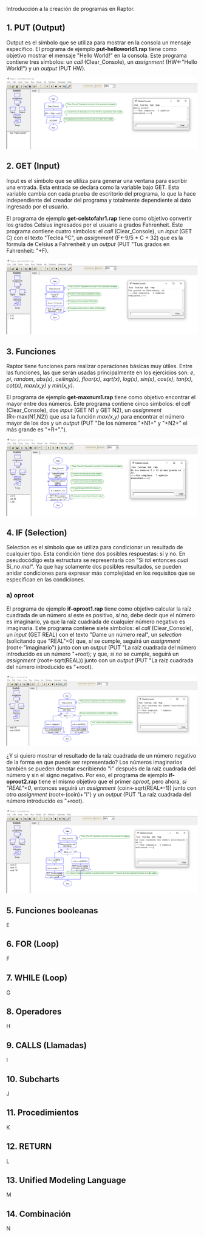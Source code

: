 Introducción a la creación de programas en Raptor.

## 1. PUT (Output)
Output es el símbolo que se utiliza para mostrar en la consola un mensaje específico. El programa de ejemplo **put-helloworld1.rap** tiene como objetivo mostrar el mensaje "Hello World!" en la consola. Este programa contiene tres símbolos: un _call_ (Clear_Console), un _assignment_ (HW←"Hello World!") y un _output_ (PUT HW).

![Figure 1-1](images/1-1.png?raw=true)

## 2. GET (Input)
Input es el símbolo que se utiliza para generar una ventana para escribir una entrada. Esta entrada se declara como la variable bajo GET. Esta variable cambia con cada prueba de escritorio del programa, lo que la hace independiente del creador del programa y totalmente dependiente al dato ingresado por el usuario. 

El programa de ejemplo **get-celstofahr1.rap** tiene como objetivo convertir los grados Celsius ingresados por el usuario a grados Fahrenheit. Este programa contiene cuatro símbolos: el _call_ (Clear_Console), un _input_ (GET C) con el texto "Teclea ºC", un _assignment_ (F←9/5 * C + 32) que es la fórmula de Celsius a Fahrenheit y un _output_ (PUT "Tus grados en  Fahrenheit: "+F).

![Figure 2-1](images/2-1.png?raw=true)

## 3. Funciones
Raptor tiene funciones para realizar operaciones básicas muy útiles. Entre las funciones, las que serán usadas principalmente en los ejercicios son: _e_, _pi_, _random_, _abs(x)_, _ceiling(x)_, _floor(x)_, _sqrt(x)_, _log(x)_, _sin(x)_, _cos(x)_, _tan(x)_, _cot(x)_, _max(x,y)_ y _min(x,y)_.

El programa de ejemplo **get-maxnum1.rap** tiene como objetivo encontrar el mayor entre dos números. Este programa contiene cinco símbolos: el _call_ (Clear_Console), dos _input_ (GET N1 y GET N2), un _assignment_ (R←max(N1,N2)) que usa la función _max(x,y)_ para encontrar el número mayor de los dos y un _output_ (PUT "De los números "+N1+" y "+N2+" el más grande es "+R+".").

![Figure 3-1](images/3-1.png?raw=true)

## 4. IF (Selection)
Selection es el símbolo que se utiliza para condicionar un resultado de cualquier tipo. Esta condición tiene dos posibles respuestas: sí y no. En pseudocódigo esta estructura se representaría con "Si _tal_ entonces _cual_ Si_no _mal_". Ya que hay solamente dos posibles resultados, se pueden anidar condiciones para expresar más complejidad en los requisitos que se especifican en las condiciones.

### a) oproot

El programa de ejemplo **if-oproot1.rap** tiene como objetivo calcular la raíz cuadrada de un número _si_ este es positivo, _si no_, debe decir que el número es imaginario, ya que la raíz cuadrada de cualquier número negativo es imaginaria. Este programa contiene siete símbolos: el _call_ (Clear_Console), un _input_ (GET REAL) con el texto "Dame un número real", un _selection_ (solicitando que "REAL"<0) que, _si_ se cumple, seguirá un _assignment_ (root←"imaginario") junto con un _output_ (PUT "La raíz cuadrada del número introducido es un número "+root); y que, _si no_ se cumple, seguirá un _assignment_ (root←sqrt(REAL)) junto con un _output_ (PUT "La raíz cuadrada del número introducido es "+root).

![Figure 4-1](images/4-1.png?raw=true)

¿Y si quiero mostrar el resultado de la raíz cuadrada de un número negativo de la forma en que puede ser representado? Los números imaginarios también se pueden denotar escribiendo "i" después de la raíz cuadrada del número y sin el signo negativo. Por eso, el programa de ejemplo **if-oproot2.rap** tiene el mismo objetivo que el primer _oproot_, pero ahora, _si "REAL"<0_, entonces seguirá un _assignment_ (coin←sqrt(REAL*-1)) junto con otro _assignment_ (root←(coin)+"i") y un _output_ (PUT "La raíz cuadrada del número introducido es "+root).

![Figure 4-2](images/4-2.png?raw=true)

## 5. Funciones booleanas
E

## 6. FOR (Loop)
F

## 7. WHILE (Loop)
G

## 8. Operadores
H

## 9. CALLS (Llamadas)
I

## 10. Subcharts
J

## 11. Procedimientos
K

## 12. RETURN
L

## 13. Unified Modeling Language
M

## 14. Combinación
N
